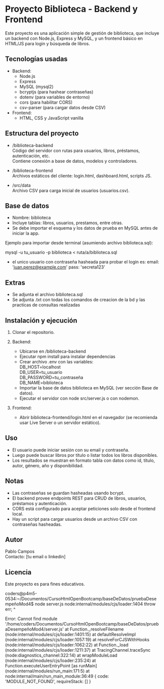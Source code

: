 # Proyecto Biblioteca - Backend y Frontend

Este proyecto es una aplicación simple de gestión de biblioteca, que incluye un backend con Node.js, Express y MySQL, y un frontend básico en HTML/JS para login y búsqueda de libros.

## Tecnologías usadas

- Backend:
  - Node.js
  - Express
  - MySQL (mysql2)
  - bcryptjs (para hashear contraseñas)
  - dotenv (para variables de entorno)
  - cors (para habilitar CORS)
  - csv-parser (para cargar datos desde CSV)
- Frontend:
  - HTML, CSS y JavaScript vanilla

## Estructura del proyecto

- /biblioteca-backend  
  Código del servidor con rutas para usuarios, libros, préstamos, autenticación, etc.  
  Contiene conexión a base de datos, modelos y controladores.

- /biblioteca-frontend  
  Archivos estáticos del cliente: login.html, dashboard.html, scripts JS.

- /src/data  
  Archivo CSV para carga inicial de usuarios (usuarios.csv).

## Base de datos

- Nombre: biblioteca  
- Incluye tablas: libros, usuarios, prestamos, entre otras.  
- Se debe importar el esquema y los datos de prueba en MySQL antes de iniciar la app.  

Ejemplo para importar desde terminal (asumiendo archivo biblioteca.sql):

mysql -u tu_usuario -p biblioteca < ruta/a/biblioteca.sql

- el unico usuario con contraseña hasheada para probar el login es: email: 'juan.perez@example.com' pass: 'secreta123'

## Extras
- Se adjunta el archivo biblioteca.sql
- Se adjunta .txt con todas los comandos de creacion de la bd y las practicas de consultas realizadas

## Instalación y ejecución

1. Clonar el repositorio.

2. Backend:  
   - Ubicarse en /biblioteca-backend  
   - Ejecutar npm install para instalar dependencias  
   - Crear archivo .env con las variables:  
     DB_HOST=localhost  
     DB_USER=tu_usuario  
     DB_PASSWORD=tu_contraseña  
     DB_NAME=biblioteca  
   - Importar la base de datos biblioteca en MySQL (ver sección Base de datos).  
   - Ejecutar el servidor con node src/server.js o con nodemon.

3. Frontend:  
   - Abrir biblioteca-frontend/login.html en el navegador (se recomienda usar Live Server o un servidor estático).

## Uso

- El usuario puede iniciar sesión con su email y contraseña.  
- Luego puede buscar libros por título o listar todos los libros disponibles.  
- Los resultados se muestran en formato tabla con datos como id, título, autor, género, año y disponibilidad.

## Notas

- Las contraseñas se guardan hasheadas usando bcrypt.  
- El backend provee endpoints REST para CRUD de libros, usuarios, préstamos y autenticación.  
- CORS está configurado para aceptar peticiones solo desde el frontend local.  
- Hay un script para cargar usuarios desde un archivo CSV con contraseñas hasheadas.  

## Autor

Pablo Campos  
Contacto: [tu email o linkedin]

## Licencia

Este proyecto es para fines educativos.

coders@p4m5-0534:~/Documentos/CursoHtmlOpenBootcamp/baseDeDatos/pruebaDesempeñoMod4$ node server.js
node:internal/modules/cjs/loader:1404
  throw err;
  ^

Error: Cannot find module '/home/coders/Documentos/CursoHtmlOpenBootcamp/baseDeDatos/pruebaDesempeñoMod4/server.js'
    at Function._resolveFilename (node:internal/modules/cjs/loader:1401:15)
    at defaultResolveImpl (node:internal/modules/cjs/loader:1057:19)
    at resolveForCJSWithHooks (node:internal/modules/cjs/loader:1062:22)
    at Function._load (node:internal/modules/cjs/loader:1211:37)
    at TracingChannel.traceSync (node:diagnostics_channel:322:14)
    at wrapModuleLoad (node:internal/modules/cjs/loader:235:24)
    at Function.executeUserEntryPoint [as runMain] (node:internal/modules/run_main:171:5)
    at node:internal/main/run_main_module:36:49 {
  code: 'MODULE_NOT_FOUND',
  requireStack: []
}
